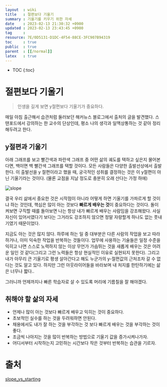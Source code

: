 ```yaml
---
layout  : wiki
title   : 절편보다 기울기 
summary : 기울기를 키우기 위한 자세 
date    : 2023-02-13 21:30:32 +0900
updated : 2023-02-13 23:43:45 +0900
tag     :  
resource: 7E/0D5131-D1DC-4F54-88CE-3FC907B94319
toc     : true
public  : true
parent  : [[/normal]] 
latex   : true 
---
```

* TOC
{:toc}

# 절편보다 기울기
> 인생을 길게 보면 y절편보다 기울기가 중요하다.

매일 아침 출근해서 습관처럼 둘러보던 해커뉴스 블로그에서 출처의 글을 발견했다. 스탠포드에서 강의하는 한 교수의 단상인데, 평소 나의 생각과 일맥상통하는 것 같아 정리해두려고 한다.

## y절편과 기울기

아래 그래프를 보고 빨간색과 파란색 그래프 중 어떤 삶의 궤도를 택하고 싶은지 물어본다면, 백이면 백 빨간색 그래프를 택할 것이다. 
모든 사람들은 다양한 출발선상에서 출발한다. 이 출발선을 y 절편이라고 했을 때, 궁극적인 성취를 결정하는 것은 이 y절편이 아닌 기울기라는 것이다. (물론 교점을 지날 정도로 충분히 오래 산다는 가정 하에)

![slope](https://user-images.githubusercontent.com/9402393/218459120-790a0090-055c-4294-b193-240528aa6092.png)

결국 우리 삶에서 중요한 것은 시작점이 아니라 어떻게 하면 기울기를 가파르게 할 것이냐 하는 것인데, 핵심은 많이 아는 것보다 **빠르게 배우는 것**이 중요하다는 것이다. 
돌이켜보면 구직할 때를 돌아보면 나는 항상 내가 빠르게 배우는 사람임을 강조해왔다. 사실 자신이 있어서였다기 보다는 그거라도 강조하지 않으면 정말 자랑할게 하나도 없는 풋내기였기 때문이었다.

지금도 아는 것은 많지 않다. 하루에 하는 일 중 대부분은 다른 사람의 작업을 보고 따라하거나, 이미 익숙한 작업을 반복하는 것들이다.
업무에 사용하는 기술들은 일정 수준을 익히고 나면 스스로 노력하지 않는 이상 무언가 가슴뛰는 것을 새롭게 배우는 것은 어려운 일인 것 같다(그리고 그런 노력들은 항상 현실적인 이유로 실현되지 못한다).
그리고 내가 아무리 큰 기울기로 평생 살아간다고 해도 누군가의 y-절편값의 근처조차 갈 수 없다는 것도 알고 있다. 
하지만 그런 아웃라이어들을 바라보며 내 처지를 한탄하기에는 삶은 너무나 짧다..

그러니까 언제까지나 빠른 학습자로 살 수 있도록 머리에 기름칠을 잘 해야겠다.

## 취해야 할 삶의 자세
- 언제나 많이 아는 것보다 빠르게 배우고 익히는 것이 중요하다.
- 초보적인 실수를 하는 것을 두려워하면 안된다.
- 채용에서도 내가 잘 하는 것을 부각하는 것 보다 빠르게 배우는 것을 부각하는 것이 좋다.
- 조금씩 나아지는 것을 많이 반복하는 방법으로 기울기 값을 증가시켜나가자.
- 어디서부터 시작하는지 고민하는 시간보다 작은 것부터 반복하는 습관을 기르자.


# 출처
[slope_vs_starting](https://gist.github.com/gtallen1187/e83ed02eac6cc8d7e185)
